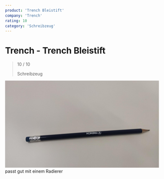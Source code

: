 ```yaml
---
product: 'Trench Bleistift'
company: 'Trench'
rating: 10
category: 'Schreibzeug'
---
```


# Trench - Trench Bleistift
>
> 10 / 10
>
> Schreibzeug

![Trench Bleistift](./assets/trench-trench-bleistift-db32830c-e238-4db9-8f7c-33750d800b81.jpg)
passt gut mit einem Radierer
